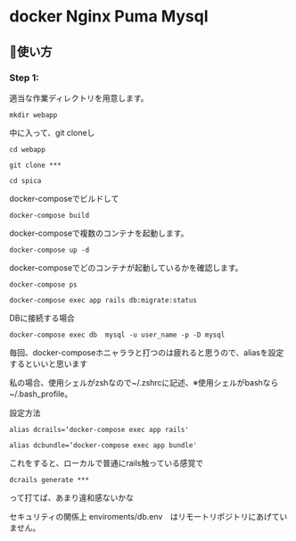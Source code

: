 # docker Nginx Puma Mysql
## :memo:使い方

### Step 1: 

適当な作業ディレクトリを用意します。

`mkdir webapp`

中に入って、git cloneし

`cd webapp`

`git clone ***`

`cd spica`

docker-composeでビルドして

`docker-compose build`

docker-composeで複数のコンテナを起動します。

`docker-compose up -d`

docker-composeでどのコンテナが起動しているかを確認します。

`docker-compose ps `

`docker-compose exec app rails db:migrate:status`

DBに接続する場合

`docker-compose exec db  mysql -u user_name -p -D mysql`

毎回、docker-composeホニャララと打つのは疲れると思うので、aliasを設定するといいと思います


私の場合、使用シェルがzshなので~/.zshrcに記述、※使用シェルがbashなら~/.bash_profile。

設定方法

`alias dcrails=‘docker-compose exec app rails'`

`alias dcbundle=‘docker-compose exec app bundle'`

これをすると、ローカルで普通にrails触っている感覚で

`dcrails generate *** `

って打てば、あまり違和感ないかな

セキュリティの関係上 enviroments/db.env　はリモートリポジトリにあげていません。
